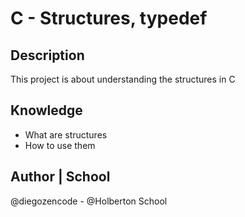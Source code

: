 # C - Structures, typedef

## Description
This project is about understanding the structures in C

## Knowledge
* What are structures
* How to use them

## Author | School
@diegozencode - @Holberton School
